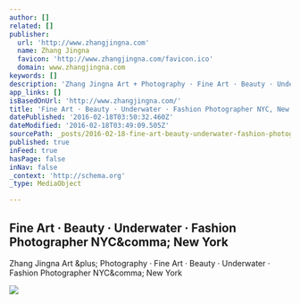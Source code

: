 ```yaml
---
author: []
related: []
publisher:
  url: 'http://www.zhangjingna.com'
  name: Zhang Jingna
  favicon: 'http://www.zhangjingna.com/favicon.ico'
  domain: www.zhangjingna.com
keywords: []
description: 'Zhang Jingna Art + Photography · Fine Art · Beauty · Underwater · Fashion Photographer NYC, New York'
app_links: []
isBasedOnUrl: 'http://www.zhangjingna.com/'
title: 'Fine Art · Beauty · Underwater · Fashion Photographer NYC, New York'
datePublished: '2016-02-18T03:50:32.460Z'
dateModified: '2016-02-18T03:49:09.505Z'
sourcePath: _posts/2016-02-18-fine-art-beauty-underwater-fashion-photographer-nyc-n.md
published: true
inFeed: true
hasPage: false
inNav: false
_context: 'http://schema.org'
_type: MediaObject

---
```

<article style=""><h1>Fine Art · Beauty · Underwater · Fashion Photographer NYC&amp;comma; New York</h1><p>Zhang Jingna Art &amp;plus; Photography · Fine Art · Beauty · Underwater · Fashion Photographer NYC&amp;comma; New York</p><img src="http://static.squarespace.com/static/53adb9cbe4b05e0d792c6c88/53adbdade4b04c5fb2ecdd9e/53af59a1e4b07a4f0118109e/1405551935033/Motherland-Chronicles-23--Underwater-Dive-Zhang-Jingna-zemotion.jpg?format=500w" /></article>